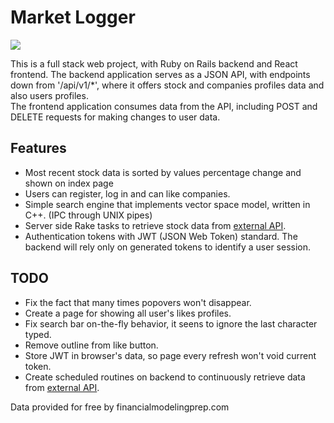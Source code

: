 # Market Logger

![](MarketLoggerO2.gif)

This is a full stack web project, with Ruby on Rails backend and React frontend. The backend application serves as a JSON API, with endpoints down from '/api/v1/*', where it offers stock and companies profiles data and also users profiles.  
The frontend application consumes data from the API, including POST and DELETE requests for making changes to user data.

## Features
* Most recent stock data is sorted by values percentage change and shown on index page
* Users can register, log in and can like companies.
* Simple search engine that implements vector space model, written in C++. (IPC through UNIX pipes)
* Server side Rake tasks to retrieve stock data from [external API](https://financialmodelingprep.com/developer/docs/).
* Authentication tokens with JWT (JSON Web Token) standard. The backend will rely only on generated tokens to identify a user session.

## TODO
* Fix the fact that many times popovers won't disappear. 
* Create a page for showing all user's likes profiles.
* Fix search bar on-the-fly behavior, it seens to ignore the last character typed.
* Remove outline from like button.
* Store JWT in browser's data, so page every refresh won't void current token.
* Create scheduled routines on backend to continuously retrieve data from [external API](https://financialmodelingprep.com/developer/docs/).

Data provided for free by financialmodelingprep.com
